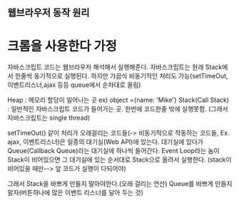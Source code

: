 ## 웹브라우저 동작 원리 
# 크롬을 사용한다 가정
자바스크립트 코드는 웹브라우저 해석해서 실행해준다. 
자바스크립트는 원래 Stack에서 한줄씩 동기적으로 실행된다.
하지만 가끔식 비동기적인 처리도 가능(setTimeOut,이벤트리스너,ajax 등등 queue에서 순차대로 올림)

Heap : 메모리 할당이 일어나는 곳 ex) object ={name: 'Mike'}
Stack(Call Stack) : 일반적인 자바스크립트 코드가 들어가는 곳. 한번에 코드한줄 밖에 실행못함. (그래서 자바스크립트는 single thread)

setTimeOut() 같이 처리가 오래걸리는 코드들(-> 비동기적으로 작동하는 코드들, Ex. ajax, 이벤트리스너)은 일종의 대기실(Web API)에 있는다. 
대기실에 있다가 Queue(Callback Queue)라는 대기실에 하나씩 들어간다.
Event Loop라는 놈이 Stack이 비어있으면 그 대기실에 있는 순서대로 Stack으로 올려서 실행한다. (stack이 비어있을 때만--> 앞 코드가 실행이 다되어야)

그래서 
Stack을 바쁘게 만들지 말아야한다.(오래 걸리는 연산) 
Queue를 바쁘게 만들지 말자(버튼하나에 많은 이벤트 리스너를 달아 두는 것)


